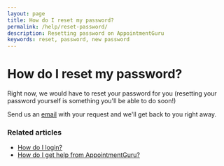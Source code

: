 ```yaml
---
layout: page
title: How do I reset my password?
permalink: /help/reset-password/
description: Resetting password on AppointmentGuru
keywords: reset, password, new password
---
```


# How do I reset my password?

Right now, we would have to reset your password for you (resetting your password yourself is something you'll be able to do soon!)

Send us an [email](mailto:support@appointmentguru.co) with your request and we'll get back to you right away.

### Related articles

* [How do I login?](/help/how-do-I-login)
* [How do I get help from AppointmentGuru?](/help/how-do-I-get-help)

